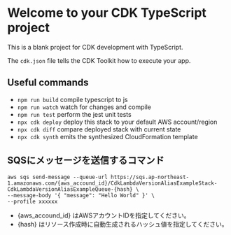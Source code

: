 # Welcome to your CDK TypeScript project

This is a blank project for CDK development with TypeScript.

The `cdk.json` file tells the CDK Toolkit how to execute your app.

## Useful commands

* `npm run build`   compile typescript to js
* `npm run watch`   watch for changes and compile
* `npm run test`    perform the jest unit tests
* `npx cdk deploy`  deploy this stack to your default AWS account/region
* `npx cdk diff`    compare deployed stack with current state
* `npx cdk synth`   emits the synthesized CloudFormation template

## SQSにメッセージを送信するコマンド
```shell
aws sqs send-message --queue-url https://sqs.ap-northeast-1.amazonaws.com/{aws_accound_id}/CdkLambdaVersionAliasExampleStack-CdkLambdaVersionAliasExampleQueue-{hash} \
--message-body '{ "message": "Hello World" }' \
--profile xxxxxx
```

- {aws_accound_id} はAWSアカウントIDを指定してください。
- {hash} はリソース作成時に自動生成されるハッシュ値を指定してください。